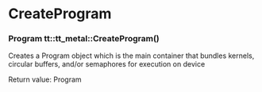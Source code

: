 # CreateProgram

### Program tt::tt_metal::CreateProgram()

Creates a Program object which is the main container that bundles kernels, circular buffers, and/or semaphores for execution on device

Return value: Program
